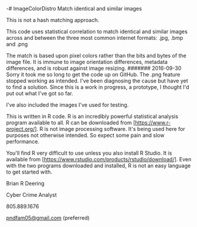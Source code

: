 -# ImageColorDistro
Match identical and similar images

This is not a hash matching approach.

This code uses statistical correlation to match identical and similar images across and between the three most common internet formats: .jpg, .bmp and .png

The match is based upon pixel colors rather than the bits and bytes of the image file. It is immune to image orientation differences, metadata differences, and is robust against image resizing.
#######
2016-09-30
Sorry it took me so long to get the code up on GitHub. The .png feature stopped working as intended. I've been diagnosing the cause but have yet to find a solution. Since this is a work in progress, a prototype, I thought I'd put out what I've got so far.

I've also included the images I've used for testing.

This is written in R code. R is an incredibly powerful statistical analysis program available to all. R can be downloaded from [https://www.r-project.org/]. R is not image processing software. It's being used here for purposes not otherwise intended. So expect some pain and slow performance. 

You'll find R very difficult to use unless you also install R Studio. It is available from [https://www.rstudio.com/products/rstudio/download/]. Even with the two programs downloaded and installed, R is not an easy language to get started with.

Brian R Deering

Cyber Crime Analyst

805.889.1676

pndfam05@gmail.com (preferred)
